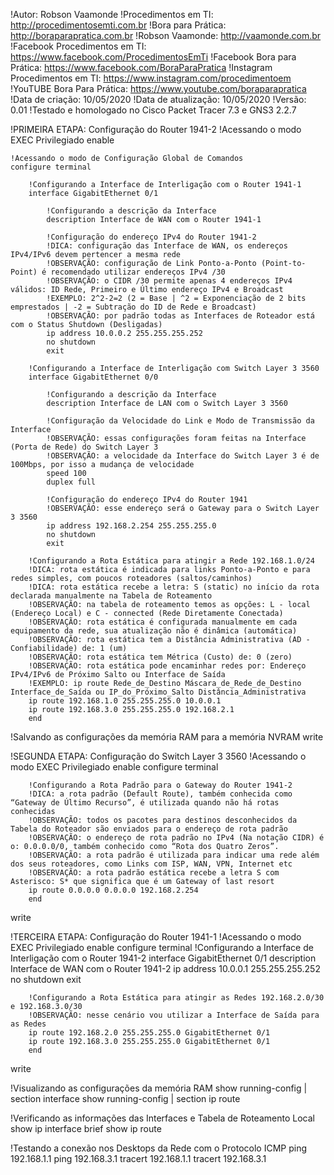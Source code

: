 !Autor: Robson Vaamonde
!Procedimentos em TI: http://procedimentosemti.com.br
!Bora para Prática: http://boraparapratica.com.br
!Robson Vaamonde: http://vaamonde.com.br
!Facebook Procedimentos em TI: https://www.facebook.com/ProcedimentosEmTi
!Facebook Bora para Prática: https://www.facebook.com/BoraParaPratica
!Instagram Procedimentos em TI: https://www.instagram.com/procedimentoem
!YouTUBE Bora Para Prática: https://www.youtube.com/boraparapratica
!Data de criação: 10/05/2020
!Data de atualização: 10/05/2020
!Versão: 0.01
!Testado e homologado no Cisco Packet Tracer 7.3 e GNS3 2.2.7

!PRIMEIRA ETAPA: Configuração do Router 1941-2
!Acessando o modo EXEC Privilegiado
enable

	!Acessando o modo de Configuração Global de Comandos
	configure terminal
	
		!Configurando a Interface de Interligação com o Router 1941-1
		interface GigabitEthernet 0/1
		
			!Configurando a descrição da Interface
			description Interface de WAN com o Router 1941-1
			
			!Configuração do endereço IPv4 do Router 1941-2
			!DICA: configuração das Interface de WAN, os endereços IPv4/IPv6 devem pertencer a mesma rede
			!OBSERVAÇÃO: configuração de Link Ponto-a-Ponto (Point-to-Point) é recomendado utilizar endereços IPv4 /30
			!OBSERVAÇÃO: o CIDR /30 permite apenas 4 endereços IPv4 válidos: ID Rede, Primeiro e Último endereço IPv4 e Broadcast
			!EXEMPLO: 2^2-2=2 (2 = Base | ^2 = Exponenciação de 2 bits emprestados | -2 = Subtração do ID de Rede e Broadcast)
			!OBSERVAÇÃO: por padrão todas as Interfaces de Roteador está com o Status Shutdown (Desligadas)
			ip address 10.0.0.2 255.255.255.252
			no shutdown
			exit
			
		!Configurando a Interface de Interligação com Switch Layer 3 3560
		interface GigabitEthernet 0/0
		
			!Configurando a descrição da Interface
			description Interface de LAN com o Switch Layer 3 3560
			
			!Configuração da Velocidade do Link e Modo de Transmissão da Interface
			!OBSERVAÇÃO: essas configurações foram feitas na Interface (Porta de Rede) do Switch Layer 3
			!OBSERVAÇÃO: a velocidade da Interface do Switch Layer 3 é de 100Mbps, por isso a mudança de velocidade
			speed 100
			duplex full
			
			!Configuração do endereço IPv4 do Router 1941
			!OBSERVAÇÃO: esse endereço será o Gateway para o Switch Layer 3 3560
			ip address 192.168.2.254 255.255.255.0
			no shutdown
			exit
			
		!Configurando a Rota Estática para atingir a Rede 192.168.1.0/24
		!DICA: rota estática é indicada para links Ponto-a-Ponto e para redes simples, com poucos roteadores (saltos/caminhos)
		!DICA: rota estática recebe a letra: S (static) no início da rota declarada manualmente na Tabela de Roteamento
		!OBSERVAÇÃO: na tabela de roteamento temos as opções: L - local (Endereço Local) e C - connected (Rede Diretamente Conectada)
		!OBSERVAÇÃO: rota estática é configurada manualmente em cada equipamento da rede, sua atualização não é dinâmica (automática)
		!OBSERVAÇÃO: rota estática tem a Distância Administrativa (AD - Confiabilidade) de: 1 (um)
		!OBSERVAÇÃO: rota estática tem Métrica (Custo) de: 0 (zero)
		!OBSERVAÇÃO: rota estática pode encaminhar redes por: Endereço IPv4/IPv6 de Próximo Salto ou Interface de Saída
		!EXEMPLO: ip route Rede_de_Destino Máscara_de_Rede_de_Destino Interface_de_Saída ou IP_do_Próximo_Salto Distância_Administrativa
		ip route 192.168.1.0 255.255.255.0 10.0.0.1
		ip route 192.168.3.0 255.255.255.0 192.168.2.1
		end
	
!Salvando as configurações da memória RAM para a memória NVRAM
write

!SEGUNDA ETAPA: Configuração do Switch Layer 3 3560
!Acessando o modo EXEC Privilegiado
enable
	configure terminal
	
		!Configurando a Rota Padrão para o Gateway do Router 1941-2
		!DICA: a rota padrão (Default Route), também conhecida como “Gateway de Último Recurso”, é utilizada quando não há rotas conhecidas
		!OBSERVAÇÃO: todos os pacotes para destinos desconhecidos da Tabela do Roteador são enviados para o endereço de rota padrão
		!OBSERVAÇÃO: o endereço de rota padrão no IPv4 (Na notação CIDR) é o: 0.0.0.0/0, também conhecido como “Rota dos Quatro Zeros”.
		!OBSERVAÇÃO: a rota padrão é utilizada para indicar uma rede além dos seus roteadores, como Links com ISP, WAN, VPN, Internet etc 
		!OBSERVAÇÃO: a rota padrão estática recebe a letra S com Asterisco: S* que significa que é um Gateway of last resort
		ip route 0.0.0.0 0.0.0.0 192.168.2.254
		end
write

!TERCEIRA ETAPA: Configuração do Router 1941-1
!Acessando o modo EXEC Privilegiado
enable
	configure terminal
		!Configurando a Interface de Interligação com o Router 1941-2
		interface GigabitEthernet 0/1
			description Interface de WAN com o Router 1941-2
			ip address 10.0.0.1 255.255.255.252
			no shutdown
			exit
			
		!Configurando a Rota Estática para atingir as Redes 192.168.2.0/30 e 192.168.3.0/30
		!OBSERVAÇÃO: nesse cenário vou utilizar a Interface de Saída para as Redes
		ip route 192.168.2.0 255.255.255.0 GigabitEthernet 0/1
		ip route 192.168.3.0 255.255.255.0 GigabitEthernet 0/1
		end
write

!Visualizando as configurações da memória RAM
show running-config | section interface
show running-config | section ip route

!Verificando as informações das Interfaces e Tabela de Roteamento Local
show ip interface brief
show ip route

!Testando a conexão nos Desktops da Rede com o Protocolo ICMP
ping 192.168.1.1
ping 192.168.3.1
tracert 192.168.1.1
tracert 192.168.3.1